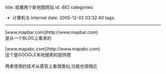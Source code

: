 title: 收藏两个新地图网站
id: 482
categories:
  - 计算机与 Internet
date: 2005-12-02 03:32:40
tags:
---

<div id="msgcns!9697D6160EFEBC17!401" class="bvMsg"><div>[www.mapbar.com](http://www.mapbar.com)</div>
<div>是从一个BLOG上看来的</div>
<div> </div>
<div>[www.mapabc.com](http://www.mapabc.com)</div>
<div>这个是GOOGLE本地搜索的提供商</div>
<div> </div>
<div>两者使用的技术从感官上看很类似,功能也很相近</div></div>